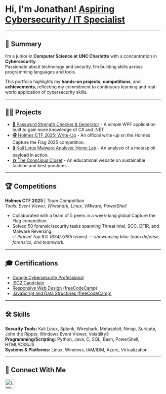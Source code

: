 # Hi, I'm Jonathan!  [**Aspiring Cybersecurity / IT Specialist**](https://github.com/jtlutabingwa)

---

## 📌 Summary
I’m a junior in **Computer Science at UNC Charlotte** with a concentration in **Cybersecurity**.  
Passionate about technology and security, I’m building skills across programming languages and tools.  

This portfolio highlights my **hands-on projects**, **competitions**, and **achievements**, reflecting my commitment to continuous learning and real-world application of cybersecurity skills.

---

## 👨‍💻 Projects
- [🔐 Password Strength Checker & Generator](https://github.com/jtlutabingwa/Password-Project) - A simple WPF application built to gain more knowledge of C# and .NET
- [🕵️ Holmes CTF 2025: Write-Up](https://github.com/jtlutabingwa/Holmes-CTF-2025) - An official write-up on the Holmes Capture the Flag 2025 competition.
- [🔒 Kali Linux Malware Analysis: Home Lab](https://github.com/jtlutabingwa/Kali-Linux-Malware-Analysis) - An analysis of a metasploit payload in action.
- [♻️ The Conscious Closet](https://jtlutabingwa.github.io/itis3135/project/) - An educational website on sustainable fashion and best practices.

---

## 🏆 Competitions
**Holmes CTF 2025** | *Team Competition*  
*Tools: Event Viewer, Wireshark, Linux, VMware, PowerShell*  
- Collaborated with a team of 5 peers in a week-long global Capture the Flag competition.  
- Solved 50 forensic/security tasks spanning Threat Intel, SOC, DFIR, and Malware Reversing.  
✅ *Placed Top 8% (634/7,085 teams) — showcasing blue-team defense, forensics, and teamwork.*  

---

## 🎓 Certifications
- [Google Cybersecurity Professional](https://www.credly.com/earner/earned/badge/1be54bd8-4849-4ac2-943d-efbb12029b94)  
- [ISC2 Candidate](https://www.credly.com/badges/3148feab-b17a-49ef-8cae-653396f35fb2/linked_in_profile)  
- [Responsive Web Design (freeCodeCamp)](https://freecodecamp.org/certification/jonathanlutabingwa/responsive-web-design)  
- [JavaScript and Data Structures (freeCodeCamp)](https://freecodecamp.org/certification/jonathanlutabingwa/javascript-algorithms-and-data-structures-v8)  

---

## 🛠️ Skills
**Security Tools:** Kali Linux, Splunk, Wireshark, Metasploit, Nmap, Suricata, John the Ripper, Windows Event Viewer, Volatility3  
**Programming/Scripting:** Python, Java, C, SQL, Bash, PowerShell, HTML/CSS/JS  
**Systems & Platforms:** Linux, Windows, IAM/IDM, Azure, Virtualization  

---
## 🤝 Connect With Me

<a href="https://www.linkedin.com/in/jonathan-lutabingwa/">
  <img src="https://cdn.jsdelivr.net/npm/simple-icons@v3/icons/linkedin.svg" alt="LinkedIn" width="30" />
</a>

<!--
✨ Fun fact: This is my special GitHub profile README where I showcase my journey in cybersecurity and IT!
-->
